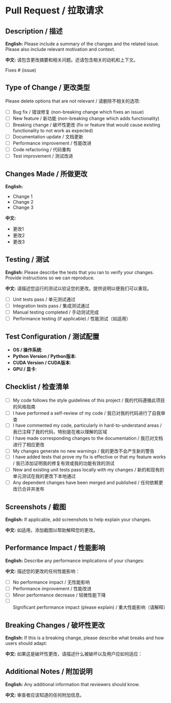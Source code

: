 # Pull Request / 拉取请求

## Description / 描述

**English:**
Please include a summary of the changes and the related issue. Please also include relevant motivation and context.

**中文:**
请包含更改摘要和相关问题。还请包含相关的动机和上下文。

Fixes # (issue)

## Type of Change / 更改类型

Please delete options that are not relevant / 请删除不相关的选项:

- [ ] Bug fix / 错误修复 (non-breaking change which fixes an issue)
- [ ] New feature / 新功能 (non-breaking change which adds functionality)
- [ ] Breaking change / 破坏性更改 (fix or feature that would cause existing functionality to not work as expected)
- [ ] Documentation update / 文档更新
- [ ] Performance improvement / 性能改进
- [ ] Code refactoring / 代码重构
- [ ] Test improvement / 测试改进

## Changes Made / 所做更改

**English:**
- Change 1
- Change 2
- Change 3

**中文:**
- 更改1
- 更改2
- 更改3

## Testing / 测试

**English:**
Please describe the tests that you ran to verify your changes. Provide instructions so we can reproduce.

**中文:**
请描述您运行的测试以验证您的更改。提供说明以便我们可以重现。

- [ ] Unit tests pass / 单元测试通过
- [ ] Integration tests pass / 集成测试通过
- [ ] Manual testing completed / 手动测试完成
- [ ] Performance testing (if applicable) / 性能测试（如适用）

## Test Configuration / 测试配置

- **OS / 操作系统**: 
- **Python Version / Python版本**: 
- **CUDA Version / CUDA版本**: 
- **GPU / 显卡**: 

## Checklist / 检查清单

- [ ] My code follows the style guidelines of this project / 我的代码遵循此项目的风格指南
- [ ] I have performed a self-review of my code / 我已对我的代码进行了自我审查
- [ ] I have commented my code, particularly in hard-to-understand areas / 我已注释了我的代码，特别是在难以理解的区域
- [ ] I have made corresponding changes to the documentation / 我已对文档进行了相应更改
- [ ] My changes generate no new warnings / 我的更改不会产生新的警告
- [ ] I have added tests that prove my fix is effective or that my feature works / 我已添加证明我的修复有效或我的功能有效的测试
- [ ] New and existing unit tests pass locally with my changes / 新的和现有的单元测试在我的更改下本地通过
- [ ] Any dependent changes have been merged and published / 任何依赖更改已合并并发布

## Screenshots / 截图

**English:**
If applicable, add screenshots to help explain your changes.

**中文:**
如适用，添加截图以帮助解释您的更改。

## Performance Impact / 性能影响

**English:**
Describe any performance implications of your changes:

**中文:**
描述您的更改的任何性能影响：

- [ ] No performance impact / 无性能影响
- [ ] Performance improvement / 性能改进
- [ ] Minor performance decrease / 轻微性能下降
- [ ] Significant performance impact (please explain) / 重大性能影响（请解释）

## Breaking Changes / 破坏性更改

**English:**
If this is a breaking change, please describe what breaks and how users should adapt:

**中文:**
如果这是破坏性更改，请描述什么被破坏以及用户应如何适应：

## Additional Notes / 附加说明

**English:**
Any additional information that reviewers should know.

**中文:**
审查者应该知道的任何附加信息。
